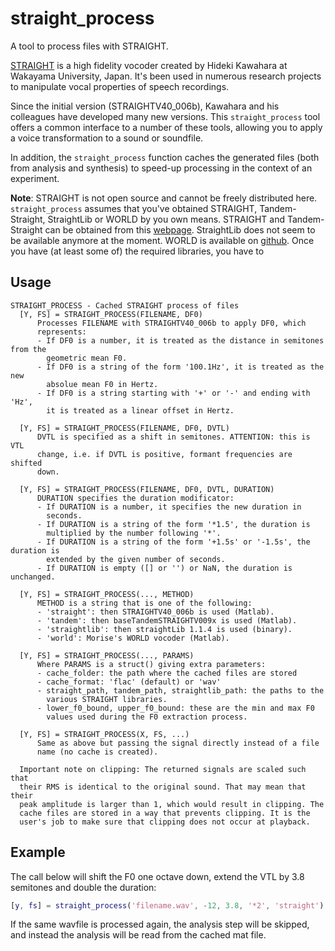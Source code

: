 # straight_process
A tool to process files with STRAIGHT.

[STRAIGHT](http://www.wakayama-u.ac.jp/~kawahara/STRAIGHTadv/index_e.html) is a high fidelity vocoder created by Hideki Kawahara at Wakayama University, Japan. It's been used in numerous research projects to manipulate vocal properties of speech recordings.

Since the initial version (STRAIGHTV40_006b), Kawahara and his colleagues have developed many new versions. This `straight_process` tool offers a common interface to a number of these tools, allowing you to apply a voice transformation to a sound or soundfile.

In addition, the `straight_process` function caches the generated files (both from analysis and synthesis) to speed-up processing in the context of an experiment.

__Note__: STRAIGHT is not open source and cannot be freely distributed here. `straight_process` assumes that you've obtained STRAIGHT, Tandem-Straight, StraightLib or WORLD by you own means. STRAIGHT and Tandem-Straight can be obtained from this [webpage](http://www.wakayama-u.ac.jp/~kawahara/STRAIGHTadv/index_e.html). StraightLib does not seem to be available anymore at the moment. WORLD is available on [github](https://github.com/mmorise/World). Once you have (at least some of) the required libraries, you have to

## Usage

```
STRAIGHT_PROCESS - Cached STRAIGHT process of files
  [Y, FS] = STRAIGHT_PROCESS(FILENAME, DF0)
      Processes FILENAME with STRAIGHTV40_006b to apply DF0, which
      represents:
      - If DF0 is a number, it is treated as the distance in semitones from the
        geometric mean F0.
      - If DF0 is a string of the form '100.1Hz', it is treated as the new
        absolue mean F0 in Hertz.
      - If DF0 is a string starting with '+' or '-' and ending with 'Hz',
        it is treated as a linear offset in Hertz.

  [Y, FS] = STRAIGHT_PROCESS(FILENAME, DF0, DVTL)
      DVTL is specified as a shift in semitones. ATTENTION: this is VTL
      change, i.e. if DVTL is positive, formant frequencies are shifted
      down.

  [Y, FS] = STRAIGHT_PROCESS(FILENAME, DF0, DVTL, DURATION)
      DURATION specifies the duration modificator:
      - If DURATION is a number, it specifies the new duration in
        seconds.
      - If DURATION is a string of the form '*1.5', the duration is
        multiplied by the number following '*'.
      - If DURATION is a string of the form '+1.5s' or '-1.5s', the duration is
        extended by the given number of seconds.
      - If DURATION is empty ([] or '') or NaN, the duration is unchanged.

  [Y, FS] = STRAIGHT_PROCESS(..., METHOD)
      METHOD is a string that is one of the following:
      - 'straight': then STRAIGHTV40_006b is used (Matlab).
      - 'tandem': then baseTandemSTRAIGHTV009x is used (Matlab).
      - 'straightlib': then straightLib 1.1.4 is used (binary).
      - 'world': Morise's WORLD vocoder (Matlab).

  [Y, FS] = STRAIGHT_PROCESS(..., PARAMS)
      Where PARAMS is a struct() giving extra parameters:
      - cache_folder: the path where the cached files are stored
      - cache_format: 'flac' (default) or 'wav'
      - straight_path, tandem_path, straightlib_path: the paths to the
        various STRAIGHT libraries.
      - lower_f0_bound, upper_f0_bound: these are the min and max F0
        values used during the F0 extraction process.

  [Y, FS] = STRAIGHT_PROCESS(X, FS, ...)
      Same as above but passing the signal directly instead of a file
      name (no cache is created).

  Important note on clipping: The returned signals are scaled such that
  their RMS is identical to the original sound. That may mean that their
  peak amplitude is larger than 1, which would result in clipping. The
  cache files are stored in a way that prevents clipping. It is the
  user's job to make sure that clipping does not occur at playback.
```

## Example

The call below will shift the F0 one octave down, extend the VTL by 3.8
semitones and double the duration:

```matlab
[y, fs] = straight_process('filename.wav', -12, 3.8, '*2', 'straight');
```

If the same wavfile is processed again, the analysis step will be skipped, and
instead the analysis will be read from the cached mat file.

